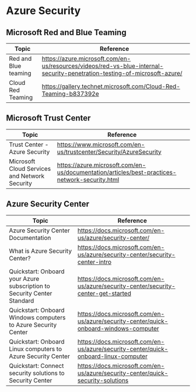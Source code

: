 # Azure Security

## Microsoft Red and Blue Teaming

| Topic | Reference |
| --- | --- |
|Red and Blue teaming|https://azure.microsoft.com/en-us/resources/videos/red-vs-blue-internal-security-penetration-testing-of-microsoft-azure/|
|Cloud Red Teaming|https://gallery.technet.microsoft.com/Cloud-Red-Teaming-b837392e|

## Microsoft Trust Center

| Topic | Reference |
| --- | --- |
|Trust Center - Azure Security| https://www.microsoft.com/en-us/trustcenter/Security/AzureSecurity|
|Microsoft Cloud Services and Network Security|https://azure.microsoft.com/en-us/documentation/articles/best-practices-network-security.html|


## Azure Security Center

| Topic | Reference |
| --- | --- |
|Azure Security Center Documentation|https://docs.microsoft.com/en-us/azure/security-center/|
|What is Azure Security Center?|https://docs.microsoft.com/en-us/azure/security-center/security-center-intro|
|Quickstart: Onboard your Azure subscription to Security Center Standard|https://docs.microsoft.com/en-us/azure/security-center/security-center-get-started|
|Quickstart: Onboard Windows computers to Azure Security Center|https://docs.microsoft.com/en-us/azure/security-center/quick-onboard-windows-computer|
|Quickstart: Onboard Linux computers to Azure Security Center|https://docs.microsoft.com/en-us/azure/security-center/quick-onboard-linux-computer|
|Quickstart: Connect security solutions to Security Center|https://docs.microsoft.com/en-us/azure/security-center/quick-security-solutions|
